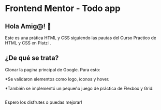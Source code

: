 # Frontend Mentor - Todo app

## Hola Amig@! 👋

Este es una prática HTML y CSS siguiendo las pautas del Curso Practico de HTML y CSS en Platzi .

## ¿De qué se trata?

Clonar la pagina principal de Google. Para esto:

\*Se validaron elementos como logo, íconos y hover.

\*También se implementó un pequeño juego de práctica de Flexbox y Grid.

##

Espero los disfrutes o puedas mejorar!
